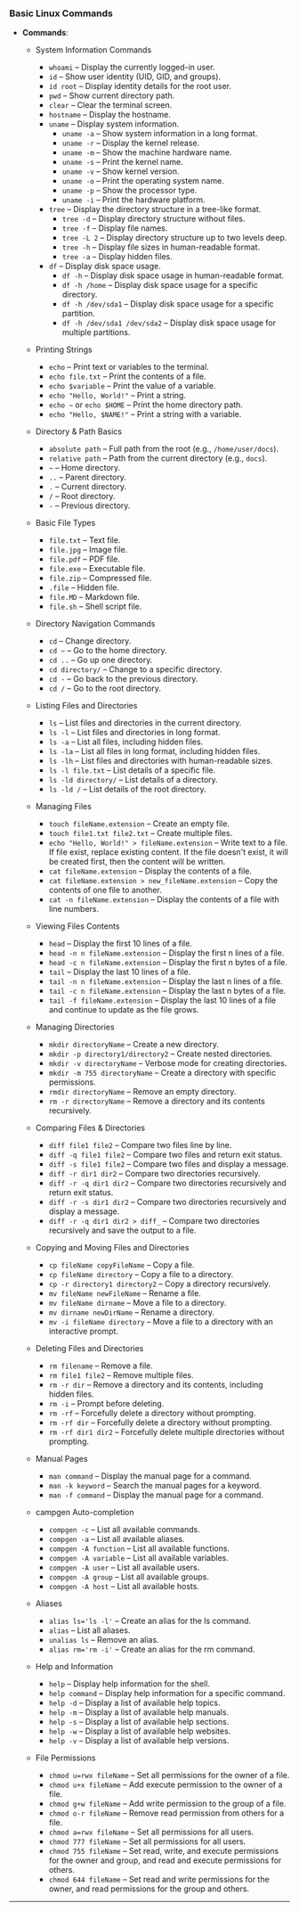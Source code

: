 ### Basic Linux Commands

- **Commands**:

  - System Information Commands

    - `whoami` – Display the currently logged-in user.
    - `id` – Show user identity (UID, GID, and groups).
    - `id root` – Display identity details for the root user.
    - `pwd` – Show current directory path.
    - `clear` – Clear the terminal screen.
    - `hostname` – Display the hostname.
    - `uname` – Display system information.
      - `uname -a` – Show system information in a long format.
      - `uname -r` – Display the kernel release.
      - `uname -m` – Show the machine hardware name.
      - `uname -s` – Print the kernel name.
      - `uname -v` – Show kernel version.
      - `uname -o` – Print the operating system name.
      - `uname -p` – Show the processor type.
      - `uname -i` – Print the hardware platform.
    - `tree` – Display the directory structure in a tree-like format.
      - `tree -d` – Display directory structure without files.
      - `tree -f` – Display file names.
      - `tree -L 2` – Display directory structure up to two levels deep.
      - `tree -h` – Display file sizes in human-readable format.
      - `tree -a` – Display hidden files.
    - `df` – Display disk space usage.
      - `df -h` – Display disk space usage in human-readable format.
      - `df -h /home` – Display disk space usage for a specific directory.
      - `df -h /dev/sda1` – Display disk space usage for a specific partition.
      - `df -h /dev/sda1 /dev/sda2` – Display disk space usage for multiple partitions.

  - Printing Strings

    - `echo` – Print text or variables to the terminal.
    - `echo file.txt` – Print the contents of a file.
    - `echo $variable` – Print the value of a variable.
    - `echo "Hello, World!"` – Print a string.
    - `echo ~` or `echo $HOME` – Print the home directory path.
    - `echo "Hello, $NAME!"` – Print a string with a variable.

  - Directory & Path Basics

    - `absolute path` – Full path from the root (e.g., `/home/user/docs`).
    - `relative path` – Path from the current directory (e.g., `docs`).
    - `~` – Home directory.
    - `..` – Parent directory.
    - `.` – Current directory.
    - `/` – Root directory.
    - `-` – Previous directory.

  - Basic File Types

    - `file.txt` – Text file.
    - `file.jpg` – Image file.
    - `file.pdf` – PDF file.
    - `file.exe` – Executable file.
    - `file.zip` – Compressed file.
    - `.file` – Hidden file.
    - `file.MD` – Markdown file.
    - `file.sh` – Shell script file.

  - Directory Navigation Commands

    - `cd` – Change directory.
    - `cd ~` – Go to the home directory.
    - `cd ..` – Go up one directory.
    - `cd directory/` – Change to a specific directory.
    - `cd -` – Go back to the previous directory.
    - `cd /` – Go to the root directory.

  - Listing Files and Directories

    - `ls` – List files and directories in the current directory.
    - `ls -l` – List files and directories in long format.
    - `ls -a` – List all files, including hidden files.
    - `ls -la` – List all files in long format, including hidden files.
    - `ls -lh` – List files and directories with human-readable sizes.
    - `ls -l file.txt` – List details of a specific file.
    - `ls -ld directory/` – List details of a directory.
    - `ls -ld /` – List details of the root directory.

  - Managing Files

    - `touch fileName.extension` – Create an empty file.
    - `touch file1.txt file2.txt` – Create multiple files.
    - `echo "Hello, World!" > fileName.extension` – Write text to a file. If file exist, replace existing content. If the file doesn't exist, it will be created first, then the content will be written.
    - `cat fileName.extension` – Display the contents of a file.
    - `cat fileName.extension > new_fileName.extension` – Copy the contents of one file to another.
    - `cat -n fileName.extension` – Display the contents of a file with line numbers.

  - Viewing Files Contents

    - `head` – Display the first 10 lines of a file.
    - `head -n n fileName.extension` – Display the first n lines of a file.
    - `head -c n fileName.extension` – Display the first n bytes of a file.
    - `tail` – Display the last 10 lines of a file.
    - `tail -n n fileName.extension` – Display the last n lines of a file.
    - `tail -c n fileName.extension` – Display the last n bytes of a file.
    - `tail -f fileName.extension` – Display the last 10 lines of a file and continue to update as the file grows.

  - Managing Directories

    - `mkdir directoryName` – Create a new directory.
    - `mkdir -p directory1/directory2` – Create nested directories.
    - `mkdir -v directoryName` – Verbose mode for creating directories.
    - `mkdir -m 755 directoryName` – Create a directory with specific permissions.
    - `rmdir directoryName` – Remove an empty directory.
    - `rm -r directoryName` – Remove a directory and its contents recursively.

  - Comparing Files & Directories

    - `diff file1 file2` – Compare two files line by line.
    - `diff -q file1 file2` – Compare two files and return exit status.
    - `diff -s file1 file2` – Compare two files and display a message.
    - `diff -r dir1 dir2` – Compare two directories recursively.
    - `diff -r -q dir1 dir2` – Compare two directories recursively and return exit status.
    - `diff -r -s dir1 dir2` – Compare two directories recursively and display a message.
    - `diff -r -q dir1 dir2 > diff_` – Compare two directories recursively and save the output to a file.

  - Copying and Moving Files and Directories

    - `cp fileName copyFileName` – Copy a file.
    - `cp fileName directory` – Copy a file to a
      directory.
    - `cp -r directory1 directory2` – Copy a directory recursively.
    - `mv fileName newFileName` – Rename a file.
    - `mv fileName dirname` – Move a file to a directory.
    - `mv dirname newDirName` – Rename a directory.
    - `mv -i fileName directory` – Move a file to a directory with an interactive prompt.

  - Deleting Files and Directories

    - `rm filename` – Remove a file.
    - `rm file1 file2` – Remove multiple files.
    - `rm -r dir` – Remove a directory and its contents, including hidden files.
    - `rm -i` – Prompt before deleting.
    - `rm -rf` – Forcefully delete a directory without prompting.
    - `rm -rf dir` – Forcefully delete a directory without prompting.
    - `rm -rf dir1 dir2` – Forcefully delete multiple directories without prompting.

  - Manual Pages

    - `man command` – Display the manual page for a command.
    - `man -k keyword` – Search the manual pages for a keyword.
    - `man -f command` – Display the manual page for a command.

  - campgen Auto-completion

    - `compgen -c` – List all available commands.
    - `compgen -a` – List all available aliases.
    - `compgen -A function` – List all available functions.
    - `compgen -A variable` – List all available variables.
    - `compgen -A user` – List all available users.
    - `compgen -A group` – List all available groups.
    - `compgen -A host` – List all available hosts.

  - Aliases

    - `alias ls='ls -l'` – Create an alias for the ls command.
    - `alias` – List all aliases.
    - `unalias ls` – Remove an alias.
    - `alias rm='rm -i'` – Create an alias for the rm command.

  - Help and Information

    - `help` – Display help information for the shell.
    - `help command` – Display help information for a specific command.
    - `help -d` – Display a list of available help topics.
    - `help -m` – Display a list of available help manuals.
    - `help -s` – Display a list of available help sections.
    - `help -w` – Display a list of available help websites.
    - `help -v` – Display a list of available help versions.

  - File Permissions

    - `chmod u=rwx fileName` – Set all permissions for the owner of a file.
    - `chmod u+x fileName` – Add execute permission to the owner of a file.
    - `chmod g+w fileName` – Add write permission to the group of a file.
    - `chmod o-r fileName` – Remove read permission from others for a file.
    - `chmod a=rwx fileName` – Set all permissions for all users.
    - `chmod 777 fileName` – Set all permissions for all users.
    - `chmod 755 fileName` – Set read, write, and execute permissions for the owner and group, and read and execute permissions for others.
    - `chmod 644 fileName` – Set read and write permissions for the owner, and read permissions for the group and others.
---
